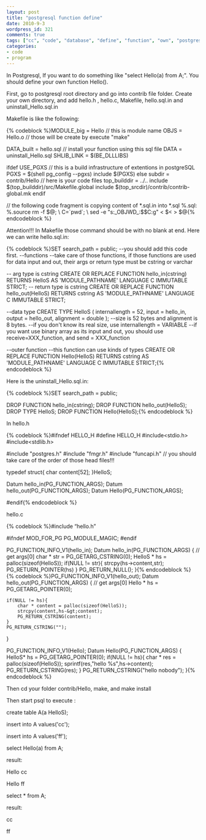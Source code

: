 ```yaml
---
layout: post
title: "postgresql function define"
date: 2010-9-3
wordpress_id: 321
comments: true
tags: ["cc", "code", "database", "define", "function", "own", "postgresql", "postgresql", "self", "type"]
categories:
- code
- program
---
```

<meta name="_edit_last" content="1" />
<meta name="_su_rich_snippet_type" content="none" />
<meta name="views" content="1573" />
In Postgresql, If you want to do something like "select Hello(a) from A;". You should define your own function Hello().

First, go to postgresql root directory and go into contrib file folder. Create your own directory, and add hello.h , hello.c, Makefile, hello.sql.in and uninstall_Hello.sql.in

Makefile is like the following:


{% codeblock %}MODULE_big  = Hello // this is module name
OBJS = Hello.o // those will be create by execute "make"

DATA_built = hello.sql // install your function using this sql file
DATA = uninstall_Hello.sql
SHLIB_LINK = $(BE_DLLLIBS)

ifdef USE_PGXS // this is a build infrastructure of extentions in postgreSQL
PGXS = $(shell pg_config --pgxs)
include $(PGXS)
else
subdir = contrib/Hello // here is your code files
top_builddir = ../..
include $(top_builddir)/src/Makefile.global
include $(top_srcdir)/contrib/contrib-global.mk
endif

// the following code fragment is copying content of *.sql.in into *.sql
%.sql: %.source
	rm -f $@; \
	C=`pwd`; \
	sed -e "s:_OBJWD_:$$C:g" &lt; $&lt; &gt; $@{% endcodeblock %}


Attention!!! In Makefile those command should be with no blank at end.
Here we can write hello.sql.in:


{% codeblock %}SET search_path = public; --you should add this code first.
--functions
--take care of those functions, if those functions are used for data input and out, their args or return type must be cstring or varchar

-- arg type is cstring
CREATE OR REPLACE FUNCTION hello_in(cstring)
   RETURNS HelloS
   AS 'MODULE_PATHNAME'
   LANGUAGE C IMMUTABLE STRICT;
-- return type is cstring
CREATE OR REPLACE FUNCTION hello_out(HelloS)
   RETURNS cstring
   AS 'MODULE_PATHNAME'
   LANGUAGE C IMMUTABLE STRICT;

--data type
CREATE TYPE HelloS (
   internallength = 52,
   input = hello_in,
   output = hello_out,
   alignment = double
);
--size is 52 bytes and alignment is 8 bytes.
--if you don't know its real size, use internallength = VARIABLE
--if you want use binary array as its input and out, you should use receive=XXX_function, and send = XXX_function

--outer function
--this function can use kinds of types
CREATE OR REPLACE FUNCTION Hello(HelloS)
   RETURNS cstring
   AS 'MODULE_PATHNAME'
   LANGUAGE C IMMUTABLE STRICT;{% endcodeblock %}

Here is the uninstall_Hello.sql.in:


{% codeblock %}SET search_path = public;

DROP FUNCTION hello_in(cstring);
DROP FUNCTION hello_out(HelloS);
DROP TYPE HelloS;
DROP FUNCTION Hello(HelloS);{% endcodeblock %}


In hello.h


{% codeblock %}#ifndef HELLO_H
#define HELLO_H
#include&lt;stdio.h&gt;
#include&lt;stdlib.h&gt;

#include "postgres.h"
#include "fmgr.h"
#include "funcapi.h"
// you should take care of the order of those head files!!!

typedef struct{
	char content[52];
}HelloS;

Datum		hello_in(PG_FUNCTION_ARGS);
Datum		hello_out(PG_FUNCTION_ARGS);
Datum               Hello(PG_FUNCTION_ARGS);

#endif{% endcodeblock %}


hello.c


{% codeblock %}#include “hello.h”

#ifndef MOD_FOR_PG
PG_MODULE_MAGIC;
#endif

PG_FUNCTION_INFO_V1(hello_in);
Datum
hello_in(PG_FUNCTION_ARGS)
{
	// get args[0]
	char * str = PG_GETARG_CSTRING(0);
    HelloS * hs = palloc(sizeof(HelloS));
    if(NULL != str){
        strcpy(hs-&gt;content,str);
        PG_RETURN_POINTER(hs)
    }
    PG_RETURN_NULL();
}{% endcodeblock %}
{% codeblock %}PG_FUNCTION_INFO_V1(hello_out);
Datum
hello_out(PG_FUNCTION_ARGS)
{
	// get args[0]
    Hello * hs = PG_GETARG_POINTER(0);

    if(NULL != hs){
        char * content = palloc(sizeof(HelloS));
        strcpy(content,hs-&gt;content);
        PG_RETURN_CSTRING(content);
    }
    PG_RETURN_CSTRING("");
}

PG_FUNCTION_INFO_V1(Hello);
Datum
Hello(PG_FUNCTION_ARGS)
{
   HelloS* hs = PG_GETARG_POINTER(0);
 if(NULL != hs){
    char * res = palloc(sizeof(HelloS));
    sprintf(res,"hello %s",hs-&gt;content);
    PG_RETURN_CSTRING(res);
 }
 PG_RETURN_CSTRING("hello nobody");
}{% endcodeblock %}


Then cd your folder contrib/Hello, make, and make install

Then start psql to execute :

create table A(a HelloS);

insert into A values('cc');

insert into A values('ff');

select Hello(a) from A;

result:

Hello cc

Hello ff

select * from A;

result:

cc

ff
